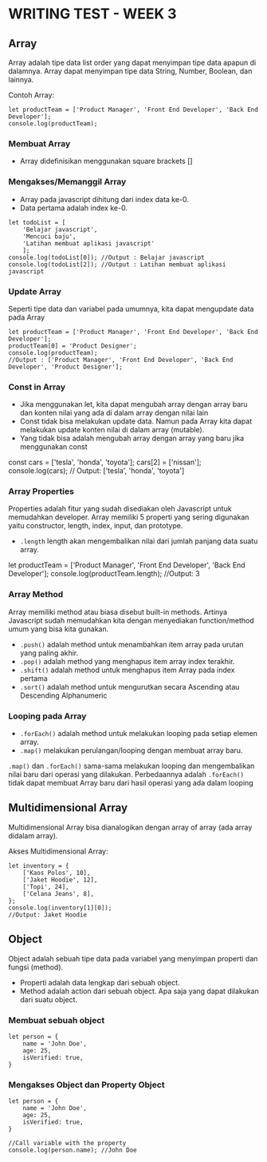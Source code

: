 # WRITING TEST - WEEK 3
## Array
Array adalah tipe data list order yang dapat menyimpan tipe data apapun di dalamnya. Array dapat menyimpan tipe data String, Number, Boolean, dan lainnya.

Contoh Array:
```
let productTeam = ['Product Manager', 'Front End Developer', 'Back End Developer'];
console.log(productTeam);
```

### Membuat Array
* Array didefinisikan menggunakan square brackets []

### Mengakses/Memanggil Array
* Array pada javascript dihitung dari index data ke-0.
* Data pertama adalah index ke-0.
```
let todoList = [
    'Belajar javascript',
    'Mencuci baju',
    'Latihan membuat aplikasi javascript'
    ];
console.log(todoList[0]); //Output : Belajar javascript
console.log(todoList[2]); //Output : Latihan membuat aplikasi javascript
```

### Update Array
Seperti tipe data dan variabel pada umumnya, kita dapat mengupdate data pada Array
```
let productTeam = ['Product Manager', 'Front End Developer', 'Back End Developer'];
productTeam[0] = 'Product Designer';
console.log(productTeam);
//Output : ['Product Manager', 'Front End Developer', 'Back End Developer', 'Product Designer'];
```

### Const in Array
* Jika menggunakan let, kita dapat mengubah array  dengan array baru dan konten nilai yang ada di dalam array dengan nilai lain
* Const tidak bisa melakukan update data. Namun pada Array kita dapat melakukan update konten nilai di dalam array (mutable).
* Yang tidak bisa adalah mengubah array dengan array yang baru jika menggunakan const

const cars = ['tesla', 'honda', 'toyota'];
cars[2] = ['nissan'];
console.log(cars);
// Output: ['tesla', 'honda', 'toyota']

### Array Properties
Properties adalah fitur yang sudah disediakan oleh Javascript untuk memudahkan developer. Array memiliki 5 properti yang sering digunakan yaitu constructor, length, index, input, dan prototype.

* ```.length```
length akan mengembalikan nilai dari jumlah panjang data suatu array.

let productTeam = ['Product Manager', 'Front End Developer', 'Back End Developer'];
console.log(productTeam.length);
//Output: 3

### Array Method
Array memiliki method atau biasa disebut built-in methods. Artinya Javascript sudah memudahkan kita dengan menyediakan function/method umum yang bisa kita gunakan.
* ```.push()``` adalah method untuk menambahkan item  array pada urutan yang paling akhir.
* ```.pop()``` adalah method yang menghapus item array index terakhir.
* ```.shift()``` adalah method untuk menghapus item Array pada index pertama
* ```.sort()``` adalah method untuk mengurutkan secara Ascending atau Descending Alphanumeric

### Looping pada Array
* ```.forEach()``` adalah method untuk melakukan looping pada setiap elemen array.
* ```.map()``` melakukan perulangan/looping dengan membuat array baru.

```.map()``` dan ```.forEach()``` sama-sama melakukan looping dan mengembalikan nilai baru dari operasi yang dilakukan. Perbedaannya adalah ```.forEach()``` tidak dapat membuat Array baru dari hasil operasi yang ada dalam looping

## Multidimensional Array
Multidimensional Array bisa dianalogikan dengan array of array (ada array didalam array).

Akses Multidimensional Array:
```
let inventory = {
    ['Kaos Polos', 10],
    ['Jaket Hoodie', 12],
    ['Topi', 24],
    ['Celana Jeans', 8],
};
console.log(inventory[1][0]);
//Output: Jaket Hoodie
```

## Object
Object adalah sebuah tipe data pada variabel yang menyimpan properti dan fungsi (method).
* Properti adalah data lengkap dari sebuah object.
* Method adalah action dari sebuah object. Apa saja yang dapat dilakukan dari suatu object.

### Membuat sebuah object
```
let person = {
    name = 'John Doe',
    age: 25,
    isVerified: true,
}
```

### Mengakses Object dan Property Object
```
let person = {
    name = 'John Doe',
    age: 25,
    isVerified: true,
}

//Call variable with the property
console.log(person.name); //John Doe
```

